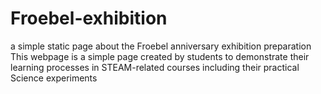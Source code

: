 # Froebel-exhibition
a simple static page about the Froebel anniversary exhibition preparation
This webpage is a simple page created by students to demonstrate their learning processes in STEAM-related courses including their practical Science experiments 
